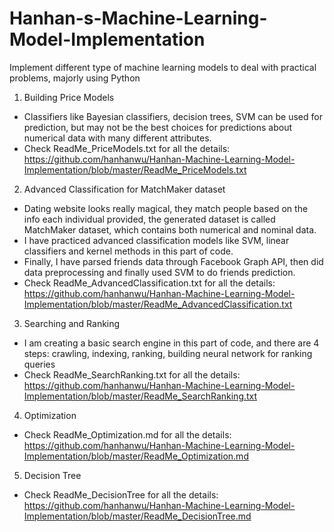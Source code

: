 # Hanhan-s-Machine-Learning-Model-Implementation
Implement different type of machine learning models to deal with practical problems, majorly using Python

1. Building Price Models
  * Classifiers like Bayesian classifiers, decision trees, SVM can be used for prediction, but may not be the best choices for predictions about numerical data with many different attributes.
  * Check ReadMe_PriceModels.txt for all the details: https://github.com/hanhanwu/Hanhan-Machine-Learning-Model-Implementation/blob/master/ReadMe_PriceModels.txt

2. Advanced Classification for MatchMaker dataset
  * Dating website looks really magical, they match people based on the info each individual provided, the generated dataset is called MatchMaker dataset, which contains both numerical and nominal data.
  * I have practiced advanced classification models like SVM, linear classifiers and kernel methods in this part of code.
  * Finally, I have parsed friends data through Facebook Graph API, then did data preprocessing and finally used SVM to do friends prediction.
  * Check ReadMe_AdvancedClassification.txt for all the details: https://github.com/hanhanwu/Hanhan-Machine-Learning-Model-Implementation/blob/master/ReadMe_AdvancedClassification.txt
  
3. Searching and Ranking
 * I am creating a basic search engine in this part of code, and there are 4 steps:
   crawling, indexing, ranking, building neural network for ranking queries
 * Check ReadMe_SearchRanking.txt for all the details: https://github.com/hanhanwu/Hanhan-Machine-Learning-Model-Implementation/blob/master/ReadMe_SearchRanking.txt
 
4. Optimization
 * Check ReadMe_Optimization.md for all the details: https://github.com/hanhanwu/Hanhan-Machine-Learning-Model-Implementation/blob/master/ReadMe_Optimization.md
 
5. Decision Tree
 * Check ReadMe_DecisionTree for all the details: https://github.com/hanhanwu/Hanhan-Machine-Learning-Model-Implementation/blob/master/ReadMe_DecisionTree.md
